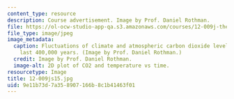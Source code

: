 ```yaml
---
content_type: resource
description: Course advertisement. Image by Prof. Daniel Rothman.
file: https://ol-ocw-studio-app-qa.s3.amazonaws.com/courses/12-009j-theoretical-environmental-analysis-spring-2015/9e11b73d7a358907166b8c1b41463f01_12-009js15.jpg
file_type: image/jpeg
image_metadata:
  caption: Fluctuations of climate and atmospheric carbon dioxide levels over the
    last 400,000 years. (Image by Prof. Daniel Rothman.)
  credit: Image by Prof. Daniel Rothman.
  image-alt: 2D plot of CO2 and temperature vs time.
resourcetype: Image
title: 12-009js15.jpg
uid: 9e11b73d-7a35-8907-166b-8c1b41463f01
---
```

